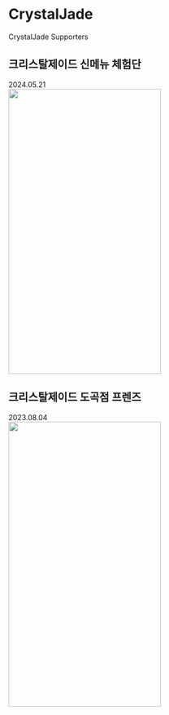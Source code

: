 # CrystalJade
CrystalJade Supporters
## 크리스탈제이드 신메뉴 체험단
2024.05.21 <br/>
<img src="https://github.com/user-attachments/assets/bf383383-825d-4443-9352-a064b224fe58" width="300" height="560">

## 크리스탈제이드 도곡점 프렌즈
2023.08.04 <br/>
<img src="https://github.com/user-attachments/assets/82e33f43-9fda-47bb-9080-d6bf4fd628d2" width="300" height="560">

